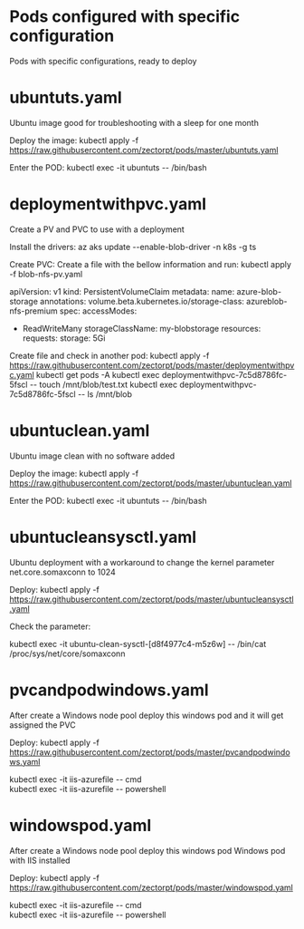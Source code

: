 # Pods configured with specific configuration
Pods with specific configurations, ready to deploy


# ubuntuts.yaml
Ubuntu image good for troubleshooting with a sleep for one month


Deploy the image:
kubectl apply -f https://raw.githubusercontent.com/zectorpt/pods/master/ubuntuts.yaml

Enter the POD:
kubectl exec -it ubuntuts -- /bin/bash

# deploymentwithpvc.yaml
Create a PV and PVC to use with a deployment

Install the drivers:
az aks update --enable-blob-driver -n k8s -g ts

Create PVC:
Create a file with the bellow information and run: kubectl apply -f blob-nfs-pv.yaml

apiVersion: v1
kind: PersistentVolumeClaim
metadata:
  name: azure-blob-storage
  annotations:
        volume.beta.kubernetes.io/storage-class: azureblob-nfs-premium
spec:
  accessModes:
  - ReadWriteMany
  storageClassName: my-blobstorage
  resources:
    requests:
      storage: 5Gi

Create file and check in another pod:
kubectl apply -f https://raw.githubusercontent.com/zectorpt/pods/master/deploymentwithpvc.yaml
kubectl get pods -A
kubectl exec deploymentwithpvc-7c5d8786fc-5fscl -- touch /mnt/blob/test.txt
kubectl exec deploymentwithpvc-7c5d8786fc-5fscl -- ls /mnt/blob


# ubuntuclean.yaml
Ubuntu image clean with no software added

Deploy the image:
kubectl apply -f https://raw.githubusercontent.com/zectorpt/pods/master/ubuntuclean.yaml

Enter the POD:
kubectl exec -it ubuntuts -- /bin/bash

# ubuntucleansysctl.yaml
Ubuntu deployment with a workaround to change the kernel parameter net.core.somaxconn to 1024

Deploy:
kubectl apply -f https://raw.githubusercontent.com/zectorpt/pods/master/ubuntucleansysctl.yaml

Check the parameter:

kubectl exec -it ubuntu-clean-sysctl-[d8f4977c4-m5z6w] -- /bin/cat /proc/sys/net/core/somaxconn

# pvcandpodwindows.yaml
After create a Windows node pool deploy this windows pod and it will get assigned the PVC

Deploy:
kubectl apply -f https://raw.githubusercontent.com/zectorpt/pods/master/pvcandpodwindows.yaml

kubectl exec -it iis-azurefile -- cmd <br>
kubectl exec -it iis-azurefile -- powershell <br>

# windowspod.yaml
After create a Windows node pool deploy this windows pod
Windows pod with IIS installed

Deploy:
kubectl apply -f https://raw.githubusercontent.com/zectorpt/pods/master/windowspod.yaml

kubectl exec -it iis-azurefile -- cmd <br>
kubectl exec -it iis-azurefile -- powershell <br>
